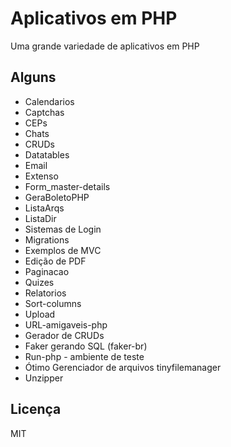 # Aplicativos em PHP

Uma grande variedade de aplicativos em PHP

## Alguns

- Calendarios
- Captchas
- CEPs
- Chats
- CRUDs
- Datatables
- Email
- Extenso
- Form_master-details
- GeraBoletoPHP
- ListaArqs
- ListaDir
- Sistemas de Login
- Migrations
- Exemplos de MVC
- Edição de PDF
- Paginacao
- Quizes
- Relatorios
- Sort-columns
- Upload
- URL-amigaveis-php
- Gerador de CRUDs
- Faker gerando SQL (faker-br)
- Run-php - ambiente de teste
- Ótimo Gerenciador de arquivos tinyfilemanager
- Unzipper

## Licença

MIT
